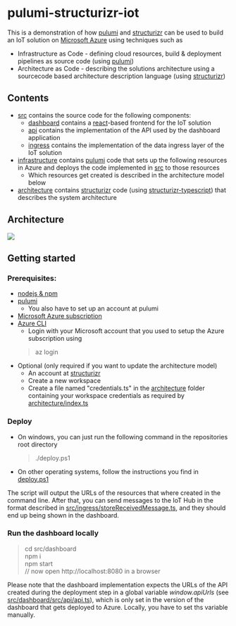 # pulumi-structurizr-iot

This is a demonstration of how [pulumi](https://pulumi.io) and [structurizr](https://structurizr.com) can be used to build an IoT solution on [Microsoft Azure](https://portal.azure.com) using techniques such as
- Infrastructure as Code - defining cloud resources, build & deployment pipelines as source code (using [pulumi](https://pulumi.io))
- Architecture as Code - describing the solutions architecture using a sourcecode based architecture description language (using [structurizr](https://structurizr.com))

## Contents

- [src](/src) contains the source code for the following components:
  - [dashboard](/src/dashboard) contains a [react](https://reactjs.org/)-based frontend for the IoT solution
  - [api](/src/api) contains the implementation of the API used by the dashboard application
  - [ingress](/src/ingress) contains the implementation of the data ingress layer of the IoT solution
- [infrastructure](/infrastructure) contains [pulumi](https://pulumi.io) code that sets up the following resources in Azure and deploys the code implemented in [src](/src) to those resources
  - Which resources get created is described in the architecture model below
- [architecture](/architecture) contains [structurizr](https://structurizr.com) code (using [structurizr-typescript](https://www.npmjs.com/package/structurizr-typescript)) that describes the system architecture

## Architecture
<img src="./architecture/architecture.svg">

## Getting started

### Prerequisites:
- [nodejs & npm](https://nodejs.org/en/)
- [pulumi](https://pulumi.io/quickstart/install/)
  - You also have to set up an account at pulumi
- [Microsoft Azure subscription](https://azure.microsoft.com/de-de/free/)
- [Azure CLI](https://docs.microsoft.com/en-us/cli/azure/install-azure-cli?view=azure-cli-latest)
  - Login with your Microsoft account that you used to setup the Azure subscription using
  > az login
- Optional (only required if you want to update the architecture model)
  - An account at [structurizr](https://structurizr.com)
  - Create a new workspace
  - Create a file named "credentials.ts" in the [architecture](/architecture) folder containing your workspace credentials as required by [architecture/index.ts](/architecture/index.ts)

### Deploy 

- On windows, you can just run the following command in the repositories root directory
  > ./deploy.ps1
- On other operating systems, follow the instructions you find in [deploy.ps1](deploy.ps1) 

The script will output the URLs of the resources that where created in the command line. After that, you can send messages to the IoT Hub in the format described in [src/ingress/storeReceivedMessage.ts](), and they should end up being shown in the dashboard.

### Run the dashboard locally

> cd src/dashboard\
> npm i\
> npm start\
> // now open http://localhost:8080 in a browser

Please note that the dashboard implementation expects the URLs of the API created during the deployment step in a global variable *window.apiUrls* (see [src/dashboard/src/api/api.ts]()), which is only set in the version of the dashboard that gets deployed to Azure. Locally, you have to set ths variable manually.